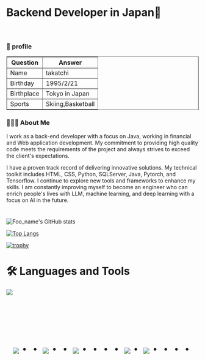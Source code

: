 # Backend Developer in Japan👋
　
### 👻 profile 
<div align="center">
   <table border=1>
   <tr>
     <th>Question</th>
     <th>Answer</th>
   </tr>
   <tr>
     <td>Name</td>
     <td>takatchi</td>
   </tr>
   <tr>
     <td>Birthday</td>
     <td>1995/2/21</td>
   </tr>
   <tr>
     <td>Birthplace</td>
     <td>Tokyo in Japan</td>
   </tr>
   <tr>
     <td>Sports</td>
     <td>Skiing,Basketball</td>
   </tr>
 </table>
 </div>




### 👨🏻‍💻  About Me
I work as a back-end developer with a focus on Java, working in financial and 
Web application development. My commitment to providing high quality code meets the requirements of the project and always strives to exceed the client's expectations.

I have a proven track record of delivering innovative solutions. My technical toolkit includes HTML, CSS, Python, SQLServer, Java, Pytorch, and Tensorflow.
I continue to explore new tools and frameworks to enhance my skills.
I am constantly improving myself to become an engineer who can enrich people's lives with LLM, machine learning, and deep learning with a focus on AI in the future.


#
![Foo_name's GitHub stats](https://github-readme-stats.vercel.app/api?username=takatchi-mix&show_icons=true&theme=vue-dark)

[![Top Langs](https://github-readme-stats.vercel.app/api/top-langs/?username=takatchi-mix&layout=compact&theme=vue-dark)](https://github.com/anuraghazra/github-readme-stats)

[![trophy](https://github-profile-trophy.vercel.app/?username=takatchi-mix&theme=discord)](https://github.com/ryo-ma/github-profile-trophy)





# 🛠️ Languages and Tools

<img src="https://skillicons.dev/icons?i=html,css,python,mysql,java,pytorch,github,git,anaconda,tensorflow,eclipse,idea,discord,gmail,windows,apple,instagram" /> <br /><br />

  
<!-- --------------------------------- :) ---------------------------------- -->

<br><br><br>

<div align="center">
    <h1>
        <img src="https://user-images.githubusercontent.com/44926913/175852850-3fb6c715-1856-41ff-8c1f-94ce3b03b458.gif">・・
        <img src="https://user-images.githubusercontent.com/44926913/175853109-f8850656-6704-4a8a-bee6-9aca154d929b.gif">・・
        <img src="https://user-images.githubusercontent.com/44926913/175853154-5449d974-975e-44a6-ab84-a86031265e40.gif">・・・・
        <img src="https://user-images.githubusercontent.com/44926913/175853109-f8850656-6704-4a8a-bee6-9aca154d929b.gif">・
        <img src="https://user-images.githubusercontent.com/44926913/175853154-5449d974-975e-44a6-ab84-a86031265e40.gif">・・・・
    </h1>
  </div>
<br><br><br>

